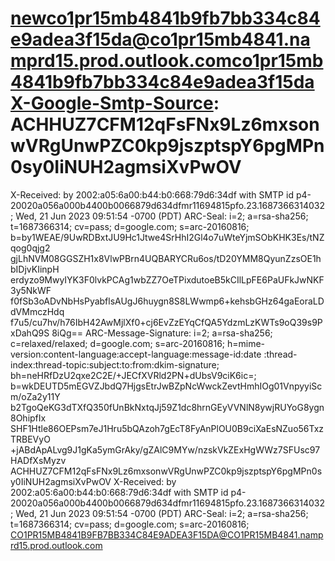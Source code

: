 # newco1pr15mb4841b9fb7bb334c84e9adea3f15da@co1pr15mb4841.namprd15.prod.outlook.comco1pr15mb4841b9fb7bb334c84e9adea3f15daX-Google-Smtp-Source: ACHHUZ7CFM12qFsFNx9Lz6mxsonwVRgUnwPZC0kp9jszptspY6pgMPn0sy0IiNUH2agmsiXvPwOV
X-Received: by 2002:a05:6a00:b44:b0:668:79d6:34df with SMTP id p4-20020a056a000b4400b0066879d634dfmr11694815pfo.23.1687366314032;
        Wed, 21 Jun 2023 09:51:54 -0700 (PDT)
ARC-Seal: i=2; a=rsa-sha256; t=1687366314; cv=pass;
        d=google.com; s=arc-20160816;
        b=by1WEAE/9UwRDBxtJU9Hc1Jtwe4SrHhI2Gl4o7uWteYjmSObKHK3Es/tNZqog0qjg2
         gjLhNVM08GGSZH1x8VlwPBrn4UQBARYCRu6os/tD20YMM8QyunZzsOE1hbIDjvKIinpH
         erdyzo9MwyIYK3F0lvkPCAg1wbZZ7OeTPixdutoeB5kCIlLpFE6PaUFkJwNKF3y5NkWF
         f0fSb3oADvNbHsPyabflsAUgJ6huygn8S8LWwmp6+kehsbGHz64gaEoraLDdVMmczHdq
         f7u5/cu7hv/h76IbH42AwMjlXf0+cj6EvZzEYqCfQA5YdzmLzKWTs9oQ39s9PxDahQ9S
         8iQg==
ARC-Message-Signature: i=2; a=rsa-sha256; c=relaxed/relaxed; d=google.com; s=arc-20160816;
        h=mime-version:content-language:accept-language:message-id:date
         :thread-index:thread-topic:subject:to:from:dkim-signature;
        bh=neHRfDzU2qxe2C2E/+JECfXVRld2PN+dUbsV9ciK6ic=;
        b=wkDEUTD5mEGVZJbdQ7HjgsEtrJwBZpNcWwckZevtHmhIOg01VnpyyiScm/oZa2y11Y
         b2TgoQeKG3dTXfQ350fUnBkNxtqJj59Z1dc8hrnGEyVVNlN8ywjRUYoG8ygn8OhipfIx
         SHF1Htle86OEPsm7eJ1Hru5bQAzoh7gEcT8FyAnPlOU0B9ciXaEsNZuo56TxzTRBEVyO
         +jABdApALvg9J1gKa5ymGrAky/gZAlC9MYw/nzskVkZExHgWWz7SFUsc97HADfXsMyzv
        ACHHUZ7CFM12qFsFNx9Lz6mxsonwVRgUnwPZC0kp9jszptspY6pgMPn0sy0IiNUH2agmsiXvPwOV
X-Received: by 2002:a05:6a00:b44:b0:668:79d6:34df with SMTP id p4-20020a056a000b4400b0066879d634dfmr11694815pfo.23.1687366314032;
        Wed, 21 Jun 2023 09:51:54 -0700 (PDT)
ARC-Seal: i=2; a=rsa-sha256; t=1687366314; cv=pass;
        d=google.com; s=arc-20160816;
       CO1PR15MB4841B9FB7BB334C84E9ADEA3F15DA@CO1PR15MB4841.namprd15.prod.outlook.com
